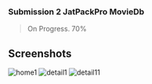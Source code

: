 ### Submission 2 JatPackPro MovieDb

> On Progress. 70%

## Screenshots
![home1](https://user-images.githubusercontent.com/39579462/88484511-1a839b80-cf99-11ea-8d35-5f3b4d283e2a.jpg) 
![detail1](https://user-images.githubusercontent.com/39579462/88484477-ced0f200-cf98-11ea-9b3c-6481352c423f.jpg) 
![detail11](https://user-images.githubusercontent.com/39579462/88484508-148dba80-cf99-11ea-973f-6659fdc7a90c.jpg)
